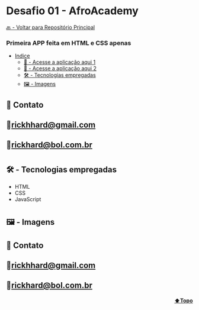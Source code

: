 <h1 id="topo">Desafio 01 - AfroAcademy</h1>

[🔙 - Voltar para Repositório Principal](https://github.com/RickHardBR/AfroAcademy)
### Primeira APP feita em HTML e CSS apenas


* [Indice](#funciona)
    * [🚀 - Acesse a aplicação aqui 1](https://rickhardbr.github.io/AfroAcademy/HTML_CSS_JS/MudarCorBody/)
    * [🚀 - Acesse a aplicação aqui 2](https://rickhardbr.github.io/AfroAcademy/HTML_CSS_JS/MudarCorBody2/)
    * [🛠️ - Tecnologias empregadas](#tecnologia)
    * [🖼️ - Imagens](#imagens)

## 💛 Contato

## 📧rickhhard@gmail.com

## 📧rickhard@bol.com.br

#

<h2 id="Tecnologia">🛠️ - Tecnologias empregadas</h2>

- HTML
- CSS
- JavaScript

#

<h2 id="imagens">🖼️ - Imagens</h2>
  

## 💛 Contato

## 📧rickhhard@gmail.com

## 📧rickhard@bol.com.br

<h4 align="right"><a href="#topo">⬆️Topo</a></h4>
